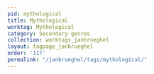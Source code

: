 ```yaml
---
pid: mythological
title: Mythological
worktag: Mythological
category: Secondary genres
collection: worktags_janbrueghel
layout: tagpage_janbrueghel
order: '117'
permalink: "/janbrueghel/tags/mythological/"
---
```


